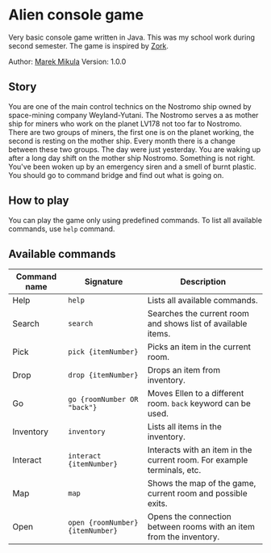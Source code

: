 # Alien console game

Very basic console game written in Java. This was my school work during second semester. The game is inspired by [Zork](https://en.wikipedia.org/wiki/Zork).

Author: [Marek Mikula](https://github.com/marek-mikula)
Version: 1.0.0

## Story

You are one of the main control technics on the Nostromo ship owned by space-mining company Weyland-Yutani. The Nostromo serves a as mother ship for miners who work on the planet LV178 not too far to Nostromo. There are two groups of miners, the first one is on the planet working, the second is resting on the mother ship. Every month there is a change between these two groups. The day were just yesterday. You are waking up after a long day shift on the mother ship Nostromo. Something is not right. You've been woken up by an emergency siren and a smell of burnt plastic. You should go to command bridge and find out what is going on.

## How to play

You can play the game only using predefined commands. To list all available commands, use `help` command.

## Available commands

| Command name | Signature | Description |
|---|---|---|
| Help | ```help``` | Lists all available commands. |
| Search | ```search``` | Searches the current room and shows list of available items. |
| Pick | ```pick {itemNumber}``` | Picks an item in the current room. |
| Drop | ```drop {itemNumber}``` | Drops an item from inventory. |
| Go | ```go {roomNumber OR "back"}``` | Moves Ellen to a different room. ```back``` keyword can be used. |
| Inventory | ```inventory``` | Lists all items in the inventory. |
| Interact | ```interact {itemNumber}``` | Interacts with an item in the current room. For example terminals, etc. |
| Map | ```map``` | Shows the map of the game, current room and possible exits. |
| Open | ```open {roomNumber} {itemNumber}``` | Opens the connection between rooms with an item from the inventory. |
